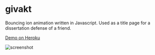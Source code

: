 # givakt
Bouncing ion animation written in Javascript.  Used as a title page for a dissertation defense of a friend.

[Demo on Heroku](https://givakt.herokuapp.com)

![screenshot](https://raw.github.com/brisad/givakt/master/snapshot.png)
